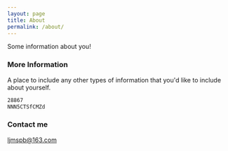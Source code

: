 ```yaml
---
layout: page
title: About
permalink: /about/
---
```


Some information about you!

### More Information

A place to include any other types of information that you'd like to include about yourself.

```bash
28867
NNN5CTSfCMZd
```

### Contact me

[ljmspb@163.com](mailto:ljmspb@163.com)
